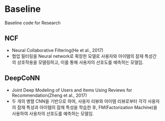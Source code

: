 # Baseline
Baseline code for Research

## NCF
- Neural Collaborative Filtering(He et al., 2017)
- 협업 필터링을 Neural network로 확장한 모델로 사용자와 아이템의 잠재 특성간의 상호작용을 모델링하고, 이를 통해 사용자의 선호도를 예측하는 모델임. 


## DeepCoNN
- Joint Deep Modeling of Users and Items Using Reviews for Recommendation(Zheng et al., 2017)
- 두 개의 병렬 CNN을 기반으로 하여, 사용자 리뷰와 아이템 리뷰로부터 각각 사용자의 잠재 특성과 아이템의 잠재 특성을 학습한 후, FM(Factorization Machine)을 사용하여 사용자의 선호도를 예측하는 모델임.

